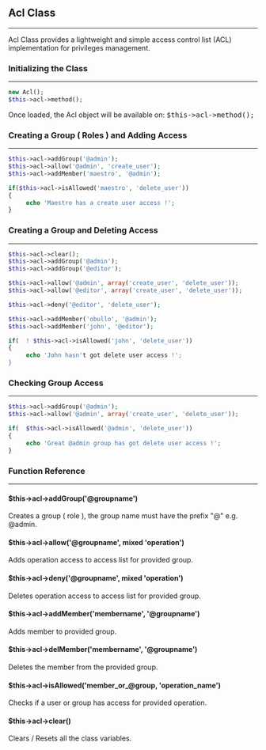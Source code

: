 ## Acl Class

-------

Acl Class provides a lightweight and simple access control list (ACL) implementation for privileges management.

### Initializing the Class

-------

```php
new Acl();
$this->acl->method();
```

Once loaded, the Acl object will be available on: <kbd>$this->acl->method();</kbd>

### Creating a Group ( Roles ) and Adding Access

------

```php
$this->acl->addGroup('@admin');
$this->acl->allow('@admin', 'create_user');
$this->acl->addMember('maestro', '@admin');

if($this->acl->isAllowed('maestro', 'delete_user'))
{
     echo 'Maestro has a create user access !';
}
```

### Creating a Group and Deleting Access

-------

```php
$this->acl->clear();
$this->acl->addGroup('@admin');
$this->acl->addGroup('@editor');

$this->acl->allow('@admin', array('create_user', 'delete_user'));
$this->acl->allow('@editor', array('create_user', 'delete_user'));

$this->acl->deny('@editor', 'delete_user');

$this->acl->addMember('obullo', '@admin');
$this->acl->addMember('john', '@editor');

if(  ! $this->acl->isAllowed('john', 'delete_user'))
{
     echo 'John hasn't got delete user access !';
}
```

### Checking Group Access

------

```php
$this->acl->addGroup('@admin');
$this->acl->allow('@admin', array('create_user', 'delete_user'));

if(  $this->acl->isAllowed('@admin', 'delete_user'))
{
     echo 'Great @admin group has got delete user access !';
}
```

### Function Reference

------

#### $this->acl->addGroup('@groupname')

Creates a group ( role ), the group name must have the prefix "@"  e.g. @admin.

#### $this->acl->allow('@groupname', mixed 'operation')

Adds operation access to access list for provided group.

#### $this->acl->deny('@groupname', mixed 'operation')

Deletes operation access to access list for provided group.

#### $this->acl->addMember('membername', '@groupname')

Adds member to provided group.

#### $this->acl->delMember('membername', '@groupname')

Deletes the member from the provided group.

#### $this->acl->isAllowed('member_or_@group, 'operation_name')

Checks if a user or group has access for provided operation.

#### $this->acl->clear()

Clears / Resets all the class variables.
